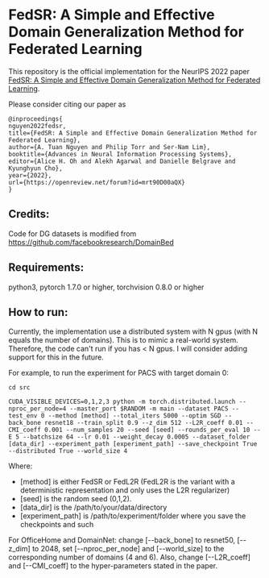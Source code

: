 # FedSR: A Simple and Effective Domain Generalization Method for Federated Learning

This repository is the official implementation for the NeurIPS 2022 paper [FedSR: A Simple and Effective Domain Generalization Method for Federated Learning](https://openreview.net/pdf?id=mrt90D00aQX).

Please consider citing our paper as

```
@inproceedings{
nguyen2022fedsr,
title={FedSR: A Simple and Effective Domain Generalization Method for Federated Learning},
author={A. Tuan Nguyen and Philip Torr and Ser-Nam Lim},
booktitle={Advances in Neural Information Processing Systems},
editor={Alice H. Oh and Alekh Agarwal and Danielle Belgrave and Kyunghyun Cho},
year={2022},
url={https://openreview.net/forum?id=mrt90D00aQX}
}
```

## Credits:

Code for DG datasets is modified from https://github.com/facebookresearch/DomainBed

## Requirements:
python3, pytorch 1.7.0 or higher, torchvision 0.8.0 or higher

## How to run:

Currently, the implementation use a distributed system with N gpus (with N equals the number of domains). This is to mimic a real-world system. Therefore, the code can't run if you has < N gpus. I will consider adding support for this in the future.

For example, to run the experiment for PACS with target domain 0:

```
cd src

CUDA_VISIBLE_DEVICES=0,1,2,3 python -m torch.distributed.launch --nproc_per_node=4 --master_port $RANDOM -m main --dataset PACS --test_env 0 --method [method] --total_iters 5000 --optim SGD --back_bone resnet18 --train_split 0.9 --z_dim 512 --L2R_coeff 0.01 --CMI_coeff 0.001 --num_samples 20 --seed [seed] --rounds_per_eval 10 --E 5 --batchsize 64 --lr 0.01 --weight_decay 0.0005 --dataset_folder [data_dir] --experiment_path [experiment_path] --save_checkpoint True --distributed True --world_size 4
```

Where:
- [method] is either FedSR or FedL2R (FedL2R is the variant with a deterministic representation and only uses the L2R regularizer)
- [seed] is the random seed (0,1,2).
- [data_dir] is the /path/to/your/data/directory
- [experiment_path] is /path/to/experiment/folder where you save the checkpoints and such

For OfficeHome and DomainNet: change [--back_bone] to resnet50, [--z_dim] to 2048, set [--nproc_per_node] and [--world_size] to the corresponding number of domains (4 and 6). Also, change [--L2R_coeff] and [--CMI_coeff] to the hyper-parameters stated in the paper.

